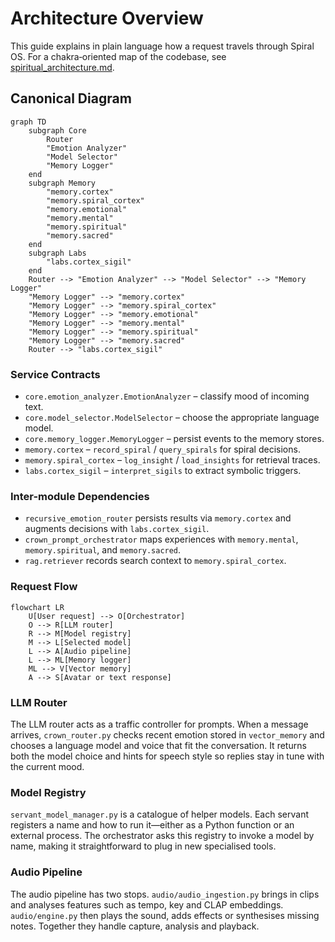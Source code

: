 # Architecture Overview

This guide explains in plain language how a request travels through Spiral OS. For a chakra‑oriented map of the codebase, see [spiritual_architecture.md](spiritual_architecture.md).

## Canonical Diagram

```mermaid
graph TD
    subgraph Core
        Router
        "Emotion Analyzer"
        "Model Selector"
        "Memory Logger"
    end
    subgraph Memory
        "memory.cortex"
        "memory.spiral_cortex"
        "memory.emotional"
        "memory.mental"
        "memory.spiritual"
        "memory.sacred"
    end
    subgraph Labs
        "labs.cortex_sigil"
    end
    Router --> "Emotion Analyzer" --> "Model Selector" --> "Memory Logger"
    "Memory Logger" --> "memory.cortex"
    "Memory Logger" --> "memory.spiral_cortex"
    "Memory Logger" --> "memory.emotional"
    "Memory Logger" --> "memory.mental"
    "Memory Logger" --> "memory.spiritual"
    "Memory Logger" --> "memory.sacred"
    Router --> "labs.cortex_sigil"
```

### Service Contracts

- `core.emotion_analyzer.EmotionAnalyzer` – classify mood of incoming text.
- `core.model_selector.ModelSelector` – choose the appropriate language model.
- `core.memory_logger.MemoryLogger` – persist events to the memory stores.
- `memory.cortex` – `record_spiral` / `query_spirals` for spiral decisions.
- `memory.spiral_cortex` – `log_insight` / `load_insights` for retrieval traces.
- `labs.cortex_sigil` – `interpret_sigils` to extract symbolic triggers.

### Inter-module Dependencies

- `recursive_emotion_router` persists results via `memory.cortex` and augments decisions with `labs.cortex_sigil`.
- `crown_prompt_orchestrator` maps experiences with `memory.mental`, `memory.spiritual`, and `memory.sacred`.
- `rag.retriever` records search context to `memory.spiral_cortex`.

### Request Flow

```mermaid
flowchart LR
    U[User request] --> O[Orchestrator]
    O --> R[LLM router]
    R --> M[Model registry]
    M --> L[Selected model]
    L --> A[Audio pipeline]
    L --> ML[Memory logger]
    ML --> V[Vector memory]
    A --> S[Avatar or text response]
```

### LLM Router
The LLM router acts as a traffic controller for prompts. When a message arrives, `crown_router.py` checks recent emotion stored in `vector_memory` and chooses a language model and voice that fit the conversation. It returns both the model choice and hints for speech style so replies stay in tune with the current mood.

### Model Registry
`servant_model_manager.py` is a catalogue of helper models. Each servant registers a name and how to run it—either as a Python function or an external process. The orchestrator asks this registry to invoke a model by name, making it straightforward to plug in new specialised tools.

### Audio Pipeline
The audio pipeline has two stops. `audio/audio_ingestion.py` brings in clips and analyses features such as tempo, key and CLAP embeddings. `audio/engine.py` then plays the sound, adds effects or synthesises missing notes. Together they handle capture, analysis and playback.


